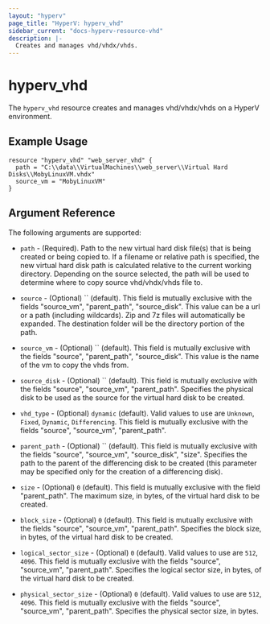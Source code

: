 ```yaml
---
layout: "hyperv"
page_title: "HyperV: hyperv_vhd"
sidebar_current: "docs-hyperv-resource-vhd"
description: |-
  Creates and manages vhd/vhdx/vhds.
---
```


# hyperv\_vhd

The ``hyperv_vhd`` resource creates and manages vhd/vhdx/vhds on a HyperV environment.

## Example Usage

```hcl
resource "hyperv_vhd" "web_server_vhd" {
  path = "C:\\data\\VirtualMachines\\web_server\\Virtual Hard Disks\\MobyLinuxVM.vhdx"
  source_vm = "MobyLinuxVM"
}
```

## Argument Reference

The following arguments are supported:

* `path` - (Required). Path to the new virtual hard disk file(s) that is being created or being copied to. If a filename or relative path is specified, the new virtual hard disk path is calculated relative to the current working directory. Depending on the source selected, the path will be used to determine where to copy source vhd/vhdx/vhds file to.

* `source` - (Optional) `` (default). This field is mutually exclusive with the fields "source_vm", "parent_path", "source_disk". This value can be a url or a path (including wildcards). Zip and 7z files will automatically be expanded. The destination folder will be the directory portion of the path.

* `source_vm` - (Optional) `` (default). This field is mutually exclusive with the fields "source", "parent_path", "source_disk". This value is the name of the vm to copy the vhds from.

* `source_disk` - (Optional) `` (default). This field is mutually exclusive with the fields "source", "source_vm", "parent_path". Specifies the physical disk to be used as the source for the virtual hard disk to be created.

* `vhd_type` - (Optional) `dynamic` (default). Valid values to use are `Unknown`, `Fixed`, `Dynamic`, `Differencing`. This field is mutually exclusive with the fields "source", "source_vm", "parent_path".

* `parent_path` - (Optional) `` (default). This field is mutually exclusive with the fields "source", "source_vm", "source_disk", "size". Specifies the path to the parent of the differencing disk to be created (this parameter may be specified only for the creation of a differencing disk).

* `size` - (Optional) `0` (default). This field is mutually exclusive with the field "parent_path". The maximum size, in bytes, of the virtual hard disk to be created.

* `block_size` - (Optional) `0` (default). This field is mutually exclusive with the fields "source", "source_vm", "parent_path". Specifies the block size, in bytes, of the virtual hard disk to be created.

* `logical_sector_size` - (Optional) `0` (default). Valid values to use are `512`, `4096`. This field is mutually exclusive with the fields "source", "source_vm", "parent_path". Specifies the logical sector size, in bytes, of the virtual hard disk to be created. 

* `physical_sector_size` - (Optional) `0` (default). Valid values to use are `512`, `4096`. This field is mutually exclusive with the fields	"source",	"source_vm", "parent_path". Specifies the physical sector size, in bytes.





